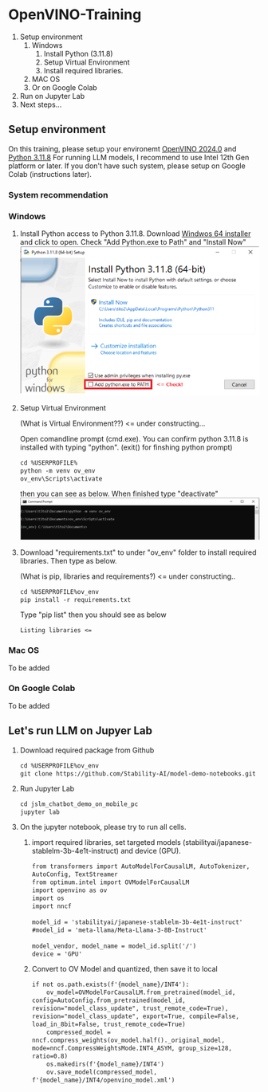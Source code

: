 # OpenVINO-Training
1. Setup environment
   1. Windows
      1. Install Python (3.11.8)
      2. Setup Virtual Environment
      3. Install required libraries.
   3. MAC OS
   4. Or on Google Colab
3. Run on Jupyter Lab
4. Next steps...

## Setup environment
On this training, please setup your environemt [OpenVINO 2024.0](https://www.intel.com/content/www/us/en/developer/articles/release-notes/openvino/2024-0.html) and [Python 3.11.8](https://www.python.org/downloads/release/python-3118/) 
For running LLM models, I recommend to use Intel 12th Gen platform or later. If you don't have such system, please setup on Google Colab (instructions later). 
### System recommendation


### Windows
1. Install Python
   access to Python 3.11.8. Download [Windwos 64 installer](https://www.python.org/ftp/python/3.11.8/python-3.11.8-amd64.exe) and click to open.
   Check "Add Python.exe to Path" and "Install Now"
   ![](python_installer.png)

2. Setup Virtual Environment
   
   (What is Virtual Environment??) <= under constructing...
   
   Open comandline prompt (cmd.exe). You can confirm python 3.11.8 is installed with typing "python". (exit() for finshing python prompt)
   ```
   cd %USERPROFILE%
   python -m venv ov_env
   ov_env\Scripts\activate
   ```
   then you can see as below. When finished type "deactivate"
   ![](venv.png)

3. Download "requirements.txt" to under "ov_env" folder to install required libraries. Then type as below.

   (What is pip, libraries and requirements?) <= under constructing..
   
   ```
   cd %USERPROFILE%ov_env
   pip install -r requirements.txt
   ```

   Type "pip list" then you should see as below
   ```
   Listing libraries <= 
   ```

### Mac OS
To be added
### On Google Colab
To be added


## Let's run LLM on Jupyer Lab

1. Download required package from Github
   ```
   cd %USERPROFILE%ov_env
   git clone https://github.com/Stability-AI/model-demo-notebooks.git
   ```
2. Run Jupyter Lab
   ```
   cd jslm_chatbot_demo_on_mobile_pc
   jupyter lab
   ```
3. On the jupyter notebook, please try to run all cells.
   1. import required libraries, set targeted models (stabilityai/japanese-stablelm-3b-4e1t-instruct) and device (GPU).
      ```
      from transformers import AutoModelForCausalLM, AutoTokenizer, AutoConfig, TextStreamer
      from optimum.intel import OVModelForCausalLM
      import openvino as ov
      import os
      import nncf
      
      model_id = 'stabilityai/japanese-stablelm-3b-4e1t-instruct'
      #model_id = 'meta-llama/Meta-Llama-3-8B-Instruct'
      
      model_vendor, model_name = model_id.split('/')
      device = 'GPU'
      ```
  
   2. Convert to OV Model and quantized, then save it to local
      ```
      if not os.path.exists(f'{model_name}/INT4'):
          ov_model=OVModelForCausalLM.from_pretrained(model_id, config=AutoConfig.from_pretrained(model_id, revision="model_class_update", trust_remote_code=True), revision="model_class_update", export=True, compile=False, load_in_8bit=False, trust_remote_code=True)
          compressed_model = nncf.compress_weights(ov_model.half()._original_model, mode=nncf.CompressWeightsMode.INT4_ASYM, group_size=128, ratio=0.8)
          os.makedirs(f'{model_name}/INT4')
          ov.save_model(compressed_model, f'{model_name}/INT4/openvino_model.xml')
      ```
      

   
   
